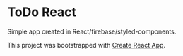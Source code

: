# ToDo React

Simple app created in React/firebase/styled-components.


This project was bootstrapped with [Create React App](https://github.com/facebook/create-react-app).
